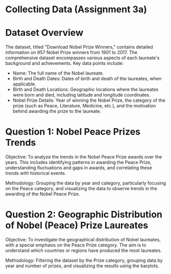 # Collecting Data (Assignment 3a)

# Dataset Overview

The dataset, titled "Download Nobel Prize Winners," contains detailed information on 957 Nobel Prize winners from 1901 to 2017. The comprehensive dataset encompasses various aspects of each laureate's background and achievements. Key data points include:

- Name: The full name of the Nobel laureate.
- Birth and Death Dates: Dates of birth and death of the laureates, when applicable.
- Birth and Death Locations: Geographic locations where the laureates were born and died, including latitude and longitude coordinates.
- Nobel Prize Details: Year of winning the Nobel Prize, the category of the prize (such as Peace, Literature, Medicine, etc.), and the motivation behind awarding the prize to the laureate.

# Question 1: Nobel Peace Prizes Trends

Objective: To analyze the trends in the Nobel Peace Prize awards over the years. This includes identifying patterns in awarding the Peace Prize, understanding fluctuations and gaps in awards, and correlating these trends with historical events.

Methodology: Grouping the data by year and category, particularly focusing on the Peace category, and visualizing the data to observe trends in the awarding of the Nobel Peace Prize.

# Question 2: Geographic Distribution of Nobel (Peace) Prize Laureates
Objective: To investigate the geographical distribution of Nobel laureates, with a special emphasis on the Peace Prize category. The aim is to understand which countries or regions have produced the most laureates.

Methodology: Filtering the dataset by the Prize category, grouping data by year and number of prizes, and visualizing the results using the barplots.
